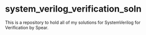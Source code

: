 # system_verilog_verification_soln
This is a repository to hold all of my solutions for SystemVerilog for Verification by Spear.
